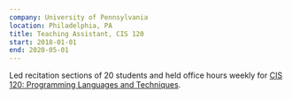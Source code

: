 ```yaml
---
company: University of Pennsylvania
location: Philadelphia, PA
title: Teaching Assistant, CIS 120
start: 2018-01-01
end: 2020-05-01
---
```


Led recitation sections of 20 students and held office hours weekly for [CIS 120: Programming Languages and Techniques](https://www.seas.upenn.edu/~cis120/current/).
